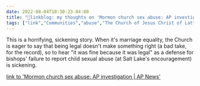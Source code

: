 ```yaml
---
date: 2022-08-04T10:30:23-04:00
title: "🔗linkblog: my thoughts on 'Mormon church sex abuse: AP investigation | AP News'"
tags: ["link","Communities","abuse","The Church of Jesus Christ of Latter-day Saints","child abuse","sexual abuse"]
---
```

This is a horrifying, sickening story. When it's marriage equality, the Church is eager to say that being legal doesn't make something right (a bad take, for the record), so to hear "it was fine because it was legal" as a defense for bishops' failure to report child sexual abuse (at Salt Lake's encouragement) is sickening.

[link to 'Mormon church sex abuse: AP investigation | AP News'](https://apnews.com/article/Mormon-church-sexual-abuse-investigation-e0e39cf9aa4fbe0d8c1442033b894660?taid=62eba8c09fe1e80001bd50e3)
